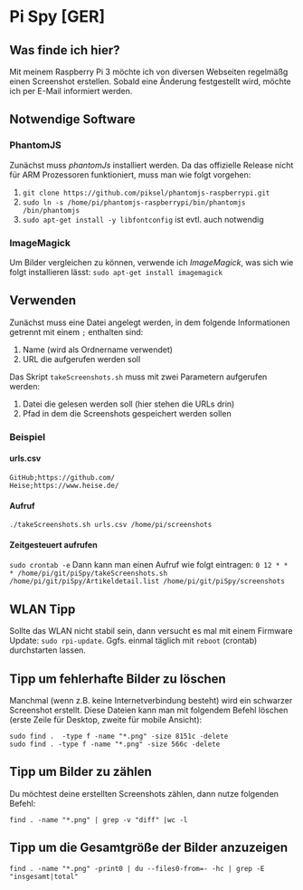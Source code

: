# Pi Spy [GER]
## Was finde ich hier?
Mit meinem Raspberry Pi 3 möchte ich von diversen Webseiten regelmäßg einen Screenshot erstellen.
Sobald eine Änderung festgestellt wird, möchte ich per E-Mail informiert werden.

## Notwendige Software
### PhantomJS
Zunächst muss *phantomJs* installiert werden. Da das offizielle Release nicht für ARM Prozessoren 
funktioniert, muss man wie folgt vorgehen:
1. `git clone https://github.com/piksel/phantomjs-raspberrypi.git`
2. `sudo ln -s /home/pi/phantomjs-raspberrypi/bin/phantomjs /bin/phantomjs`
3. `sudo apt-get install -y libfontconfig` ist evtl. auch notwendig

### ImageMagick
Um Bilder vergleichen zu können, verwende ich *ImageMagick*, was sich wie folgt installieren lässt:
`sudo apt-get install imagemagick`


## Verwenden
Zunächst muss eine Datei angelegt werden, in dem folgende Informationen getrennt mit einem `;` enthalten sind:
1. Name (wird als Ordnername verwendet)
2. URL die aufgerufen werden soll

Das Skript `takeScreenshots.sh` muss mit zwei Parametern aufgerufen werden:
1. Datei die gelesen werden soll (hier stehen die URLs drin)
2. Pfad in dem die Screenshots gespeichert werden sollen


### Beispiel
#### urls.csv
```
GitHub;https://github.com/
Heise;https://www.heise.de/
```

#### Aufruf
```./takeScreenshots.sh urls.csv /home/pi/screenshots```


#### Zeitgesteuert aufrufen
```sudo crontab -e``` 
Dann kann man einen Aufruf wie folgt eintragen:
```0 12 * * * /home/pi/git/piSpy/takeScreenshots.sh /home/pi/git/piSpy/Artikeldetail.list /home/pi/git/piSpy/screenshots```


## WLAN Tipp
Sollte das WLAN nicht stabil sein, dann versucht es mal mit einem Firmware Update: `sudo rpi-update`.
Ggfs. einmal täglich mit `reboot` (crontab) durchstarten lassen.


## Tipp um fehlerhafte Bilder zu löschen
Manchmal (wenn z.B. keine Internetverbindung besteht) wird ein schwarzer Screenshot erstellt. Diese Dateien
kann man mit folgendem Befehl löschen (erste Zeile für Desktop, zweite für mobile Ansicht):
```
sudo find .  -type f -name "*.png" -size 8151c -delete
sudo find . -type f -name "*.png" -size 566c -delete
```


## Tipp um Bilder zu zählen
Du möchtest deine erstellten Screenshots zählen, dann nutze folgenden Befehl:
```
find . -name "*.png" | grep -v "diff" |wc -l
```


## Tipp um die Gesamtgröße der Bilder anzuzeigen
```
find . -name "*.png" -print0 | du --files0-from=- -hc | grep -E "insgesamt|total"
```
